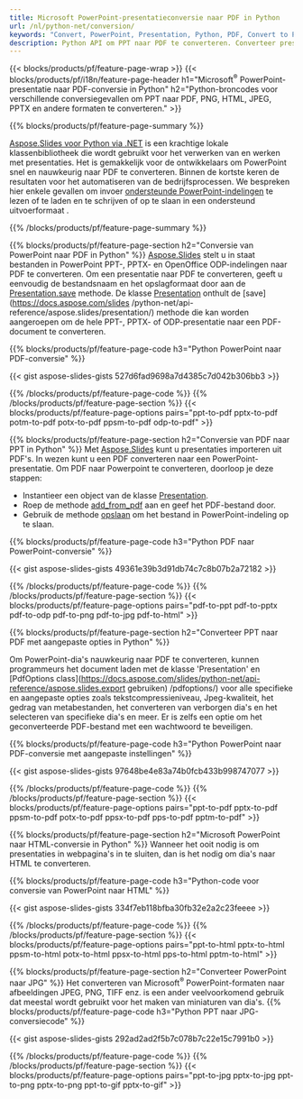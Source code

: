 ```yaml
---
title: Microsoft PowerPoint-presentatieconversie naar PDF in Python
url: /nl/python-net/conversion/
keywords: "Convert, PowerPoint, Presentation, Python, PDF, Convert to PDF, PPT to PDF"
description: Python API om PPT naar PDF te converteren. Converteer presentaties naar JPG, PNG en andere formaten in Python.
---
```


{{< blocks/products/pf/feature-page-wrap >}}
{{< blocks/products/pf/i18n/feature-page-header h1="Microsoft<sup>®</sup> PowerPoint-presentatie naar PDF-conversie in Python" h2="Python-broncodes voor verschillende conversiegevallen om PPT naar PDF, PNG, HTML, JPEG, PPTX en andere formaten te converteren." >}}

{{% blocks/products/pf/feature-page-summary %}}

[Aspose.Slides voor Python via .NET](https://products.aspose.com/slides/python-net/) is een krachtige lokale klassenbibliotheek die wordt gebruikt voor het verwerken van en werken met presentaties. Het is gemakkelijk voor de ontwikkelaars om PowerPoint snel en nauwkeurig naar PDF te converteren. Binnen de kortste keren de resultaten voor het automatiseren van de bedrijfsprocessen. We bespreken hier enkele gevallen om invoer [ondersteunde PowerPoint-indelingen](https://docs.aspose.com/slides/python-net/supported-file-formats/) te lezen of te laden en te schrijven of op te slaan in een ondersteund uitvoerformaat . 

{{% /blocks/products/pf/feature-page-summary  %}}

{{% blocks/products/pf/feature-page-section  h2="Conversie van PowerPoint naar PDF in Python" %}}
[Aspose.Slides](https://products.aspose.com/slides/python-net/) stelt u in staat bestanden in PowerPoint PPT-, PPTX- en OpenOffice ODP-indelingen naar PDF te converteren. Om een ​​presentatie naar PDF te converteren, geeft u eenvoudig de bestandsnaam en het opslagformaat door aan de [Presentation.save](https://docs.aspose.com/slides/python-net/api-reference/aspose.slides/presentation/) methode. De klasse [Presentation](https://docs.aspose.com/slides/python-net/api-reference/aspose.slides/presentation/) onthult de [save](https://docs.aspose.com/slides /python-net/api-reference/aspose.slides/presentation/) methode die kan worden aangeroepen om de hele PPT-, PPTX- of ODP-presentatie naar een PDF-document te converteren.

{{% blocks/products/pf/feature-page-code h3="Python PowerPoint naar PDF-conversie" %}}

{{< gist aspose-slides-gists 527d6fad9698a7d4385c7d042b306bb3 >}}

{{% /blocks/products/pf/feature-page-code  %}}
{{% /blocks/products/pf/feature-page-section %}}
{{< blocks/products/pf/feature-page-options pairs="ppt-to-pdf pptx-to-pdf potm-to-pdf potx-to-pdf ppsm-to-pdf odp-to-pdf" >}}

{{% blocks/products/pf/feature-page-section  h2="Conversie van PDF naar PPT in Python" %}}
Met [Aspose.Slides](https://products.aspose.com/slides/python-net/) kunt u presentaties importeren uit PDF's. In wezen kunt u een PDF converteren naar een PowerPoint-presentatie. Om PDF naar Powerpoint te converteren, doorloop je deze stappen:
- Instantieer een object van de klasse [Presentation](https://docs.aspose.com/slides/python-net/api-reference/aspose.slides/presentation/).
- Roep de methode [add_from_pdf](https://docs.aspose.com/slides/python-net/api-reference/aspose.slides/slidecollection/) aan en geef het PDF-bestand door.
- Gebruik de methode [opslaan](https://docs.aspose.com/slides/python-net/api-reference/aspose.slides/presentation/) om het bestand in PowerPoint-indeling op te slaan.

{{% blocks/products/pf/feature-page-code h3="Python PDF naar PowerPoint-conversie" %}}

{{< gist aspose-slides-gists 49361e39b3d91db74c7c8b07b2a72182 >}}

{{% /blocks/products/pf/feature-page-code  %}}
{{% /blocks/products/pf/feature-page-section %}}
{{< blocks/products/pf/feature-page-options pairs="pdf-to-ppt pdf-to-pptx pdf-to-odp pdf-to-png pdf-to-jpg pdf-to-html" >}}

{{% blocks/products/pf/feature-page-section  h2="Converteer PPT naar PDF met aangepaste opties in Python" %}}

Om PowerPoint-dia's nauwkeurig naar PDF te converteren, kunnen programmeurs het document laden met de klasse 'Presentation' en [PdfOptions class](https://docs.aspose.com/slides/python-net/api-reference/aspose.slides.export gebruiken) /pdfoptions/) voor alle specifieke en aangepaste opties zoals tekstcompressieniveau, Jpeg-kwaliteit, het gedrag van metabestanden, het converteren van verborgen dia's en het selecteren van specifieke dia's en meer. Er is zelfs een optie om het geconverteerde PDF-bestand met een wachtwoord te beveiligen.

{{% blocks/products/pf/feature-page-code h3="Python PowerPoint naar PDF-conversie met aangepaste instellingen" %}}

{{< gist aspose-slides-gists 97648be4e83a74b0fcb433b998747077 >}}

{{% /blocks/products/pf/feature-page-code  %}}
{{% /blocks/products/pf/feature-page-section %}}
{{< blocks/products/pf/feature-page-options pairs="ppt-to-pdf pptx-to-pdf ppsm-to-pdf potx-to-pdf ppsx-to-pdf pps-to-pdf pptm-to-pdf" >}}

{{% blocks/products/pf/feature-page-section  h2="Microsoft PowerPoint naar HTML-conversie in Python" %}}
Wanneer het ooit nodig is om presentaties in webpagina's in te sluiten, dan is het nodig om dia's naar HTML te converteren.

{{% blocks/products/pf/feature-page-code h3="Python-code voor conversie van PowerPoint naar HTML" %}}

{{< gist aspose-slides-gists 334f7eb118bfba30fb32e2a2c23feeee >}}

{{% /blocks/products/pf/feature-page-code %}}
{{% /blocks/products/pf/feature-page-section %}}
{{< blocks/products/pf/feature-page-options pairs="ppt-to-html pptx-to-html ppsm-to-html potx-to-html ppsx-to-html pps-to-html pptm-to-html" >}}

{{% blocks/products/pf/feature-page-section  h2="Converteer PowerPoint naar JPG" %}}
Het converteren van Microsoft<sup>®</sup> PowerPoint-formaten naar afbeeldingen JPEG, PNG, TIFF enz. is een ander veelvoorkomend gebruik dat meestal wordt gebruikt voor het maken van miniaturen van dia's. 
{{% blocks/products/pf/feature-page-code h3="Python PPT naar JPG-conversiecode" %}}

{{< gist aspose-slides-gists 292ad2ad2f5b7c078b7c22e15c7991b0 >}}

{{% /blocks/products/pf/feature-page-code %}}
{{% /blocks/products/pf/feature-page-section %}}
{{< blocks/products/pf/feature-page-options pairs="ppt-to-jpg pptx-to-jpg ppt-to-png pptx-to-png ppt-to-gif pptx-to-gif" >}}